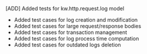 [ADD] Added tests for kw.http.request.log model

- Added test cases for log creation and modification
- Added test cases for large request/response bodies
- Added test cases for transaction management
- Added test cases for log process time computation
- Added test cases for outdated logs deletion
